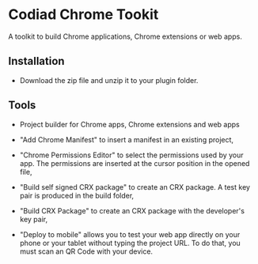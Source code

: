 # Codiad Chrome Tookit

A toolkit to build Chrome applications, Chrome extensions or web apps.

## Installation

- Download the zip file and unzip it to your plugin folder.

## Tools

* Project builder for Chrome apps, Chrome extensions and web apps

* "Add Chrome Manifest" to insert a manifest in an existing project,

* "Chrome Permissions Editor" to select the permissions used by your app. The permissions are inserted at the cursor position in the opened file,

* "Build self signed CRX package" to create an CRX package. A test key pair is produced in the build folder,

* "Build CRX Package" to create an CRX package with the developer's key pair,

* "Deploy to mobile" allows you to test your web app directly on your phone or your tablet without typing the project URL. To do that, you must scan an QR Code with your device.
